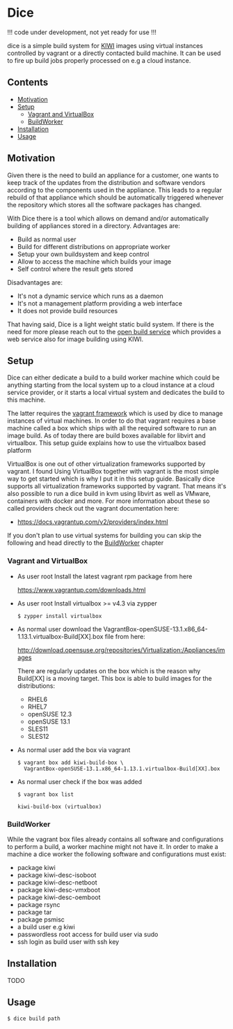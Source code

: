 # Dice

!!! code under development, not yet ready for use !!!

dice is a simple build system for [KIWI](http://opensuse.github.com/kiwi)
images using virtual instances controlled by vagrant or a directly
contacted build machine. It can be used to fire up build jobs properly
processed on e.g a cloud instance.

## Contents

  * [Motivation](#motivation)
  * [Setup](#setup)
    - [Vagrant and VirtualBox](#vagrant-and-virtualbox)
    - [BuildWorker](#buildworker)
  * [Installation](#installation)
  * [Usage](#usage)

## Motivation

Given there is the need to build an appliance for a customer, one wants
to keep track of the updates from the distribution and software vendors
according to the components used in the appliance. This leads to a
regular rebuild of that appliance which should be automatically triggered
whenever the repository which stores all the software packages has
changed.

With Dice there is a tool which allows on demand and/or automatically
building of appliances stored in a directory. Advantages are:

  * Build as normal user
  * Build for different distributions on appropriate worker
  * Setup your own buildsystem and keep control
  * Allow to access the machine which builds your image
  * Self control where the result gets stored

Disadvantages are:

  * It's not a dynamic service which runs as a daemon
  * It's not a management platform providing a web interface
  * It does not provide build resources

That having said, Dice is a light weight static build system. If there
is the need for more please reach out to the
[open build service](http://opensuse.org) which provides a web service
also for image building using KIWI.

## Setup

Dice can either dedicate a build to a build worker machine which could be
anything starting from the local system up to a cloud instance at a cloud
service provider, or it starts a local virtual system and dedicates the
build to this machine.

The latter requires the [vagrant framework](https://docs.vagrantup.com)
which is used by dice to manage instances of virtual machines. In order
to do that vagrant requires a base machine called a box which ships with
all the required software to run an image build. As of today there are
build boxes available for libvirt and virtualbox. This setup guide
explains how to use the virtualbox based platform

VirtualBox is one out of other virtualization frameworks supported by
vagrant. I found Using VirtualBox together with vagrant is the most
simple way to get started which is why I put it in this setup guide.
Basically dice supports all virtualization frameworks supported by
vagrant. That means it's also possible to run a dice build in kvm using
libvirt as well as VMware, containers with docker and more. For more
information about these so called providers check out the vagrant
documentation here:

  * https://docs.vagrantup.com/v2/providers/index.html

If you don't plan to use virtual systems for building you can skip
the following and head directly to the [BuildWorker](#buildworker)
chapter

### Vagrant and VirtualBox

  * As user root Install the latest vagrant rpm package from here

    https://www.vagrantup.com/downloads.html

  * As user root Install virtualbox >= v4.3 via zypper

    ```
    $ zypper install virtualbox
    ```

  * As normal user download the
    VagrantBox-openSUSE-13.1.x86\_64-1.13.1.virtualbox-Build[XX].box file
    from here:

    http://download.opensuse.org/repositories/Virtualization:/Appliances/images

    There are regularly updates on the box which is the reason why Build[XX] is
    a moving target. This box is able to build images for the distributions:

    * RHEL6
    * RHEL7
    * openSUSE 12.3
    * openSUSE 13.1
    * SLES11
    * SLES12

  * As normal user add the box via vagrant

    ```
    $ vagrant box add kiwi-build-box \
      VagrantBox-openSUSE-13.1.x86_64-1.13.1.virtualbox-Build[XX].box
    ```

  * As normal user check if the box was added

    ```
    $ vagrant box list

    kiwi-build-box (virtualbox)
    ```

### BuildWorker

While the vagrant box files already contains all software and configurations
to perform a build, a worker machine might not have it. In order to make a
machine a dice worker the following software and configurations must exist:

  * package kiwi
  * package kiwi-desc-isoboot
  * package kiwi-desc-netboot
  * package kiwi-desc-vmxboot
  * package kiwi-desc-oemboot
  * package rsync
  * package tar
  * package psmisc
  * a build user e.g kiwi
  * passwordless root access for build user via sudo
  * ssh login as build user with ssh key

## Installation

TODO

## Usage

    $ dice build path
